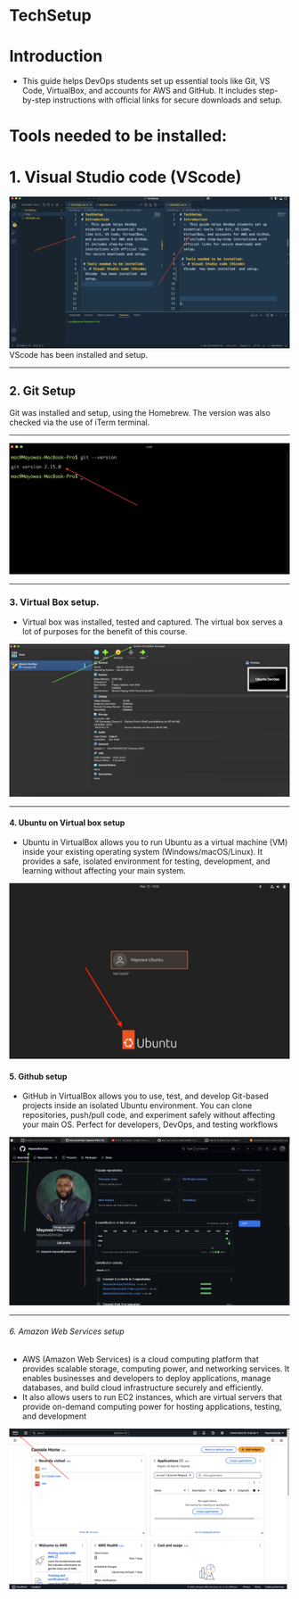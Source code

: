 # TechSetup

# Introduction

- This guide helps DevOps students set up essential tools like Git, VS Code, VirtualBox, and accounts for AWS and GitHub. It includes step-by-step instructions with official links for secure downloads and setup.

# Tools needed to be installed:

# 1. Visual Studio code (VScode)

![Vscode](./img/img.vscode.PNG)
  VScode  has been installed  and setup.

---

## 2. Git Setup

Git was installed and setup, using the Homebrew. The version was also checked via the use of iTerm terminal.

---

![Git](./img/img.git.PNG)

---

### 3. Virtual Box setup.

- Virtual box was installed, tested and captured. The virtual box serves a lot of purposes for the benefit of this course.

![Virtualbox](./img/img.virtualbox.PNG)

---

#### 4. Ubuntu on Virtual box setup

- Ubuntu in VirtualBox allows you to run Ubuntu as a virtual machine (VM) inside your existing operating system (Windows/macOS/Linux). It provides a safe, isolated environment for testing, development, and learning without affecting your main system.

![Ubuntu](./img/img.ubuntu.PNG)

#### 5. Github setup

- GitHub in VirtualBox allows you to use, test, and develop Git-based projects inside an isolated Ubuntu environment. You can clone repositories, push/pull code, and experiment safely without affecting your main OS. Perfect for developers, DevOps, and testing workflows

![Github](./img/img.github.PNG)

---

###### 6. Amazon Web Services setup

- AWS (Amazon Web Services) is a cloud computing platform that provides scalable storage, computing power, and networking services. It enables businesses and developers to deploy applications, manage databases, and build cloud infrastructure securely and efficiently.
- It also allows users to run EC2 instances, which are virtual servers that provide on-demand computing power for hosting applications, testing, and development

![AWS](./img/img.aws.PNG)
